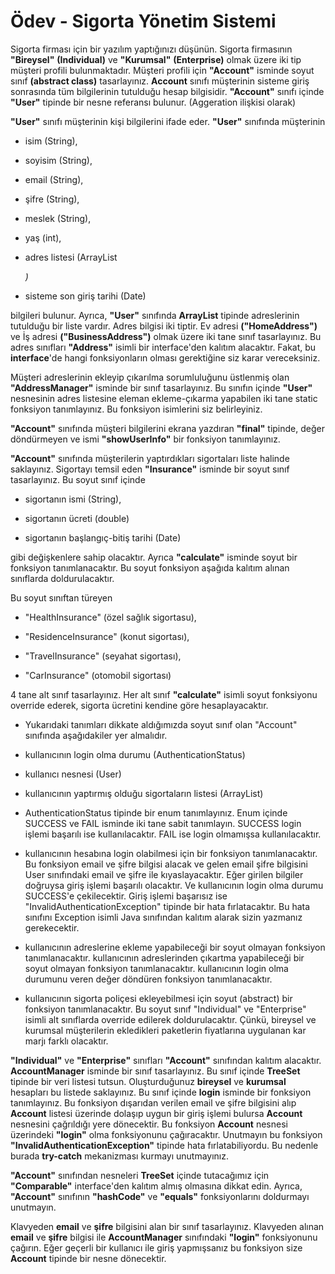 # Ödev - Sigorta Yönetim Sistemi

Sigorta firması için bir yazılım yaptığınızı düşünün. 
Sigorta firmasının **"Bireysel"** **(Individual)** ve **"Kurumsal"** **(Enterprise)** olmak üzere iki tip müşteri profili bulunmaktadır. 
Müşteri profili için **"Account"** isminde soyut sınıf **(abstract class)** tasarlayınız. 
**Account** sınıfı müşterinin sisteme giriş sonrasında tüm bilgilerinin tutulduğu hesap bilgisidir. 
**"Account"** sınıfı içinde **"User"** tipinde bir nesne referansı bulunur. (Aggeration ilişkisi olarak)

**"User"** sınıfı müşterinin kişi bilgilerini ifade eder. **"User"** sınıfında müşterinin

- isim (String),

- soyisim (String),

- email (String),

- şifre (String),

- meslek (String),

- yaş (int),

- adres listesi (ArrayList<Address>)

- sisteme son giriş tarihi (Date)

bilgileri bulunur. Ayrıca, **"User"** sınıfında **ArrayList** tipinde adreslerinin tutulduğu bir liste vardır.
Adres bilgisi iki tiptir. Ev adresi **("HomeAddress")** ve İş adresi **("BusinessAddress")** olmak üzere iki tane sınıf tasarlayınız.
Bu adres sınıfları **"Address"** isimli bir interface'den kalıtım alacaktır. 
Fakat, bu **interface**'de hangi fonksiyonların olması gerektiğine siz karar vereceksiniz.

Müşteri adreslerinin ekleyip çıkarılma sorumluluğunu üstlenmiş olan **"AddressManager"** isminde bir sınıf tasarlayınız. 
Bu sınıfın içinde **"User"** nesnesinin adres listesine eleman ekleme-çıkarma yapabilen iki tane static fonksiyon tanımlayınız.
Bu fonksiyon isimlerini siz belirleyiniz.

**"Account"** sınıfında müşteri bilgilerini ekrana yazdıran **"final"** tipinde, değer döndürmeyen ve ismi **"showUserInfo"** bir fonksiyon tanımlayınız.

**"Account"** sınıfında müşterilerin yaptırdıkları sigortaları liste halinde saklayınız.
Sigortayı temsil eden **"Insurance"** isminde bir soyut sınıf tasarlayınız. 
Bu soyut sınıf içinde

- sigortanın ismi (String),

- sigortanın ücreti (double)

- sigortanın başlangıç-bitiş tarihi (Date)

gibi değişkenlere sahip olacaktır. 
Ayrıca **"calculate"** isminde soyut bir fonksiyon tanımlanacaktır. 
Bu soyut fonksiyon aşağıda kalıtım alınan sınıflarda doldurulacaktır.

Bu soyut sınıftan türeyen


- "HealthInsurance" (özel sağlık sigortasu),

- "ResidenceInsurance" (konut sigortası),

- "TravelInsurance" (seyahat sigortası),

- "CarInsurance" (otomobil sigortası)

4 tane alt sınıf tasarlayınız. 
Her alt sınıf **"calculate"** isimli soyut fonksiyonu override ederek, sigorta ücretini kendine göre hesaplayacaktır.

- Yukarıdaki tanımları dikkate aldığımızda soyut sınıf olan "Account" sınıfında aşağıdakiler yer almalıdır.

- kullanıcının login olma durumu (AuthenticationStatus)

- kullanıcı nesnesi (User)

- kullanıcının yaptırmış olduğu sigortaların listesi (ArrayList)

- AuthenticationStatus tipinde bir enum tanımlayınız. Enum içinde SUCCESS ve FAIL isminde iki tane sabit tanımlayın. SUCCESS login işlemi başarılı ise kullanılacaktır. FAIL ise login olmamışsa kullanılacaktır.

- kullanıcının hesabına login olabilmesi için bir fonksiyon tanımlanacaktır. Bu fonksiyon email ve şifre bilgisi alacak ve gelen email şifre bilgisini User sınıfındaki email ve şifre ile kıyaslayacaktır. Eğer girilen bilgiler doğruysa giriş işlemi başarılı olacaktır. Ve kullanıcının login olma durumu SUCCESS'e çekilecektir. Giriş işlemi başarısız ise "InvalidAuthenticationException" tipinde bir hata fırlatacaktır. Bu hata sınıfını Exception isimli Java sınıfından kalıtım alarak sizin yazmanız gerekecektir.

- kullanıcının adreslerine ekleme yapabileceği bir soyut olmayan fonksiyon tanımlanacaktır. kullanıcının adreslerinden çıkartma yapabileceği bir soyut olmayan fonksiyon tanımlanacaktır. kullanıcının login olma durumunu veren değer döndüren fonksiyon tanımlanacaktır.

- kullanıcının sigorta poliçesi ekleyebilmesi için soyut (abstract) bir fonksiyon tanımlanacaktır. Bu soyut sınıf "Individual" ve "Enterprise" isimli alt sınıflarda override edilerek doldurulacaktır. Çünkü, bireysel ve kurumsal müşterilerin ekledikleri paketlerin fiyatlarına uygulanan kar marjı farklı olacaktır.


**"Individual"** ve **"Enterprise"** sınıfları **"Account"** sınıfından kalıtım alacaktır.
**AccountManager** isminde bir sınıf tasarlayınız. 
Bu sınıf içinde **TreeSet** tipinde bir veri listesi tutsun. 
Oluşturduğunuz **bireysel** ve **kurumsal** hesapları bu listede saklayınız. 
Bu sınıf içinde **login** isminde bir fonksiyon tanımlayınız. 
Bu fonksiyon dışarıdan verilen email ve şifre bilgisini alıp **Account** listesi üzerinde dolaşıp uygun bir giriş işlemi bulursa **Account** nesnesini çağrıldığı yere dönecektir.
Bu fonksiyon **Account** nesnesi üzerindeki **"login"** olma fonksiyonunu çağıracaktır. 
Unutmayın bu fonksiyon **"InvalidAuthenticationException"** tipinde hata fırlatabiliyordu. 
Bu nedenle burada **try-catch** mekanizması kurmayı unutmayınız.

**"Account"** sınıfından nesneleri **TreeSet** içinde tutacağımız için **"Comparable"** interface'den kalıtım almış olmasına dikkat edin.
Ayrıca, **"Account"** sınıfının **"hashCode"** ve **"equals"** fonksiyonlarını doldurmayı unutmayın.

Klavyeden **email** ve **şifre** bilgisini alan bir sınıf tasarlayınız.
Klavyeden alınan **email** ve **şifre** bilgisi ile **AccountManager** sınıfındaki **"login"** fonksiyonunu çağırın.
Eğer geçerli bir kullanıcı ile giriş yapmışsanız bu fonksiyon size **Account** tipinde bir nesne dönecektir.